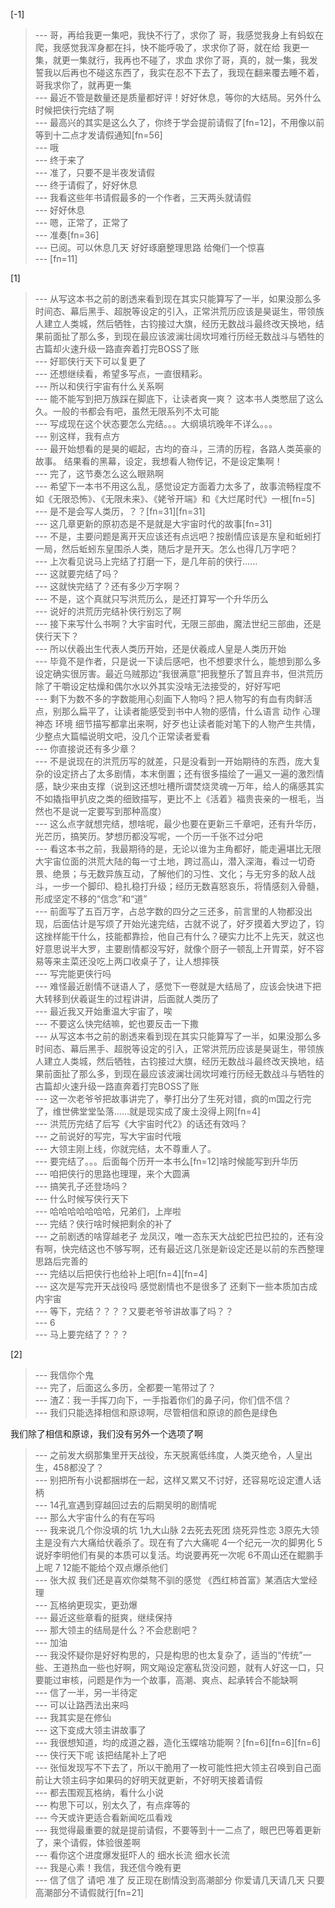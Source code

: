 
[-1] 
>--- 哥，再给我更一集吧，我快不行了，求你了
哥，我感觉我身上有蚂蚁在爬，我感觉我浑身都在抖，快不能呼吸了，求求你了哥，就在给
我更一集，就更一集就行，我再也不碰了，求血
求你了哥，真的，就一集，我发誓我以后再也不碰这东西了，我实在忍不下去了，我现在翻来覆去睡不着，哥我求你了，就再更一集<br>
>--- 最近不管是数量还是质量都好评！好好休息，等你的大结局。另外什么时候把侠行完结了啊<br>
>--- 最高兴的其实是这么久了，你终于学会提前请假了[fn=12]，不用像以前等到十二点才发请假通知[fn=56]<br>
>--- 哦<br>
>--- 终于来了<br>
>--- 准了，只要不是半夜发请假<br>
>--- 终于请假了，好好休息<br>
>--- 我看这些年书请假最多的一个作者，三天两头就请假<br>
>--- 好好休息<br>
>--- 嗯，正常了，正常了<br>
>--- 准奏[fn=36]<br>
>--- 已阅。可以休息几天 好好琢磨整理思路 给俺们一个惊喜<br>
>--- [fn=11]<br>

[1] 
>--- 从写这本书之前的剧透来看到现在其实只能算写了一半，如果没那么多时间态、幕后黑手、超脱等设定的引入，正常洪荒历应该是昊诞生，带领族人建立人类城，然后牺牲，古钧接过大旗，经历无数战斗最终改天换地，结果前面扯了那么多，到现在最应该波澜壮阔坎坷难行历经无数战斗与牺牲的古篇却火速升级一路直奔着打完BOSS了账<br>
>--- 好耶侠行天下可以复更了<br>
>--- 还想继续看，希望多写点，一直很精彩。<br>
>--- 所以和侠行宇宙有什么关系啊<br>
>--- 能不能写到把万族踩在脚底下，让读者爽一爽？
这本书人类憋屈了这么久。一般的书都会有吧，虽然无限系列不太可能<br>
>--- 写成现在这个状态要怎么完结。。。大纲填坑晚年不详么。。。<br>
>--- 别这样，我有点方<br>
>--- 最开始想看的是昊的崛起，古均的奋斗，三清的历程，各路人类英豪的故事。
结果看的黑幕，设定，我想看人物传记，不是设定集啊！<br>
>--- 完了，这节奏怎么这么眼熟啊<br>
>--- 希望下一本书不用这么乱，感觉设定方面着力太多了，故事流畅程度不如《无限恐怖》、《无限未来》、《姥爷开端》和《大烂尾时代》一根[fn=5]<br>
>--- 是不是会写人类历，？？[fn=31][fn=31]<br>
>--- 这几章更新的原初态是不是就是大宇宙时代的故事[fn=31]<br>
>--- 不是，主要问题是离开天应该还有点远吧？按剧情应该是东皇和蚯蚓打一局，然后蚯蚓东皇围杀人类，随后才是开天。怎么也得几万字吧？<br>
>--- 上次看见说马上完结了打磨一下，是几年前的侠行……<br>
>--- 这就要完结了吗？<br>
>--- 这就快完结了？还有多少万字啊？<br>
>--- 不是，这个真就只写洪荒历么，是还打算写一个升华历么<br>
>--- 说好的洪荒历完结补侠行别忘了啊<br>
>--- 接下来写什么书啊？大宇宙时代，无限三部曲，魔法世纪三部曲，还是侠行天下？<br>
>--- 所以伏羲出生代表人类历开始，还是伏羲成人皇是人类历开始<br>
>--- 毕竟不是作者，只是说一下读后感吧，也不想要求什么，能想到那么多设定确实很厉害。最近乌贼那边“我很满意”把我整乐了暂且弃书，但洪荒历除了干嚼设定枯燥和偶尔水以外其实没啥无法接受的，好好写吧<br>
>--- 剩下为数不多的字数能用心刻画下人物吗？把人物写的有血有肉鲜活点，别那么扁平了，让读者能感受到书中人物的感情，什么语言 动作 心理 神态 环境 细节描写都拿出来啊，好歹也让读者能对笔下的人物产生共情，少整点大篇幅说明文吧，没几个正常读者爱看<br>
>--- 你直接说还有多少章？<br>
>--- 不是说现在的洪荒历写的就差，只是没看到一开始期待的东西，庞大复杂的设定挤占了太多剧情，本末倒置；还有很多描绘了一遍又一遍的激烈情感，缺少来由支撑（说到这还想吐槽所谓焚烧灵魂一万年，给人的痛感其实不如撬指甲扒皮之类的细致描写，更比不上《活着》福贵丧亲的一根毛，当然也不是说一定要写到那种高度）<br>
>--- 这么点字就想完结，想啥呢，最少也要在更新三千章吧，还有升华历，光芒历，搞笑历。梦想历都没写呢，一个历一千张不过分吧<br>
>--- 看这本书之前，我最期待的是，无论以谁为主角都好，能走遍堪比无限大宇宙位面的洪荒大陆的每一寸土地，跨过高山，潜入深海，看过一切奇景、绝景；与无数异族互动，了解他们的习性、文化；与无穷多的敌人战斗，一步一个脚印、稳扎稳打升级；经历无数喜怒哀乐，将情感刻入骨髓，形成坚定不移的“信念”和“道”<br>
>--- 前面写了五百万字，占总字数的四分之三还多，前言里的人物都没出现，后面估计是写烦了开始光速完结，古就不说了，好歹摸着大罗边了，钧这挫样能干什么，技能都靠捡，他自己有什么？硬实力比不上先天，就这也好意思说半大罗，主要剧情都没写好，就像个厨子一顿乱上开胃菜，好不容易等来主菜还没吃上两口收桌子了，让人想摔筷<br>
>--- 写完能更侠行吗<br>
>--- 难怪最近剧情不谜语人了，感觉下一卷就是大结局了，应该会快进下把大转移到伏羲诞生的过程讲讲，后面就人类历了<br>
>--- 最近我又开始重温大宇宙了，唉<br>
>--- 不要这么快完结嘛，蛇也要反击一下撒<br>
>--- 从写这本书之前的剧透来看到现在其实只能算写了一半，如果没那么多时间态、幕后黑手、超脱等设定的引入，正常洪荒历应该是昊诞生，带领族人建立人类城，然后牺牲，古钧接过大旗，经历无数战斗最终改天换地，结果前面扯了那么多，到现在最应该波澜壮阔坎坷难行历经无数战斗与牺牲的古篇却火速升级一路直奔着打完BOSS了账<br>
>--- 这一次老爷爷把故事讲完了，拳打出分了生死对错，疯的m国之行完了，维世佛堂堂坠落……就是现实成了废土没得上网[fn=4]<br>
>--- 洪荒历完结了后写《大宇宙时代2》的话还有效吗？<br>
>--- 之前说好的写完，写大宇宙时代哦<br>
>--- 大领主刚上线，你就完结，太不尊重人了。<br>
>--- 要完结了。。。后面每个历开一本书么[fn=12]啥时候能写到升华历<br>
>--- 咱把侠行的思路也理理，来个大圆满<br>
>--- 搞笑孔子还登场吗？<br>
>--- 什么时候写侠行天下<br>
>--- 哈哈哈哈哈哈哈，兄弟们，上岸啦<br>
>--- 完结？侠行啥时候把剩余的补了<br>
>--- 之前剧透的啥穿越老子 龙凤汉，唯一态东天大战蛇巴拉巴拉的，还有没有啊，快完结这也不够写啊，还有最近这几张是新设定还是以前的东西整理思路后完善的<br>
>--- 完结以后把侠行也给补上吧[fn=4][fn=4]<br>
>--- 这次是写完开天战役吗 感觉剧情也不是很多了 还剩下一些本质加古成内宇宙<br>
>--- 等下，完结？？？？又要老爷爷讲故事了吗？？<br>
>--- 6<br>
>--- 马上要完结了？？？<br>

[2] 
>--- 我信你个鬼<br>
>--- 完了，后面这么多历，全都要一笔带过了？<br>
>--- 渣Z：我一手挥刀向下，一手指着你们的鼻子问，你们信不信？<br>
>--- 我们只能选择相信和原谅啊，尽管相信和原谅的颜色是绿色

我们除了相信和原谅，我们没有另外一个选项了啊<br>
>--- 之前发大纲那集里开天战役，东天脱离低纬度，人类灭绝令，人皇出生，458都没了？<br>
>--- 别把所有小说都捆绑在一起，这样又累又不讨好，还容易吃设定遭人话柄<br>
>--- 14孔宣遇到穿越回过去的后期吴明的剧情呢<br>
>--- 那么大宇宙什么的有在写吗<br>
>--- 我来说几个你没填的坑 1九大山脉 2去死去死团 烧死异性恋 3原先大领主是没有六大痛给伏羲杀了。现在有了六大痛呢 4一个纪元一次的脚男化 5说好李明他们有昊的本质可以复活。均说要再死一次呢 6不周山还在鲲鹏手上呢 7 12能不能给个双点爆杀他们<br>
>--- 张大叔 我们还是喜欢你桀骜不驯的感觉
《西红柿首富》某酒店大堂经理<br>
>--- 瓦格纳更现实，更劲爆<br>
>--- 最近这些章看的挺爽，继续保持<br>
>--- 那大领主的结局是什么？不会悲剧吧？<br>
>--- 加油<br>
>--- 我没怀疑你是好好构思的，只是构思的也太复杂了，适当的“传统”一些、王道热血一些也好啊，网文飚设定塞私货没问题，就有人好这一口，只要能过审核，问题是作为一个故事，高潮、爽点、起承转合不能缺啊<br>
>--- 信了一半，另一半待定<br>
>--- 可以让路西法出来吗<br>
>--- 我其实是在修仙<br>
>--- 这下变成大领主讲故事了<br>
>--- 我很想知道，均的成道之器，造化玉蝶啥功能啊？[fn=6][fn=6][fn=6]<br>
>--- 侠行天下呢 该把结尾补上了吧<br>
>--- 张恒发现写不下去了，所以干脆用了一枚可能性把大领主召唤到自己面前让大领主码字如果码的好明天就更新，不好明天接着请假<br>
>--- 都去围观瓦格纳，看什么小说<br>
>--- 构思下可以，别太久了，有点痒等的<br>
>--- 今天或许更适合看新闻吃瓜看戏<br>
>--- 我觉得最重要的就是提前请假，不要等到十一二点了，眼巴巴等着更新了，来个请假，体验很差啊<br>
>--- 看你这个进度爆发挺吓人的 细水长流 细水长流<br>
>--- 我是心素！我信，我还信今晚有更<br>
>--- 信了信了 请吧 准了 反正现在剧情没到高潮部分 你爱请几天请几天 只要高潮部分不请假就行[fn=21]<br>
